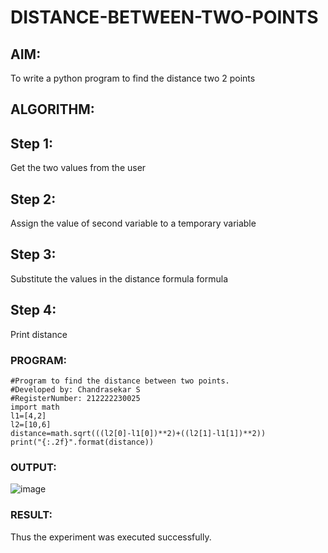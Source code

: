 # DISTANCE-BETWEEN-TWO-POINTS

## AIM:
To write a python program to find the distance two 2 points
## ALGORITHM:
## Step 1:
Get the two values from the user

## Step 2:
Assign the value of second variable to a temporary variable

## Step 3:
Substitute the values in the distance formula formula

## Step 4:
Print distance
### PROGRAM:
```
#Program to find the distance between two points.
#Developed by: Chandrasekar S
#RegisterNumber: 212222230025
import math
l1=[4,2]
l2=[10,6]
distance=math.sqrt(((l2[0]-l1[0])**2)+((l2[1]-l1[1])**2))
print("{:.2f}".format(distance))
```

### OUTPUT:
![image](https://github.com/ChandrasekarS22008273/DISTANCE-BETWEEN-TWO-POINTS/assets/119643845/db77d925-997f-4456-9e09-1f5d8612f94f)



### RESULT:
Thus the experiment was executed successfully.
